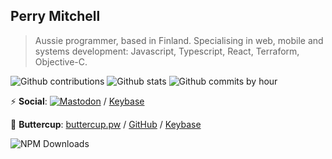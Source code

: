## Perry Mitchell

> Aussie programmer, based in Finland. Specialising in web, mobile and systems development: Javascript, Typescript, React, Terraform, Objective-C.

![Github contributions](http://github-profile-summary-cards.vercel.app/api/cards/profile-details?username=perry-mitchell&theme=rose_pine) 
![Github stats](http://github-profile-summary-cards.vercel.app/api/cards/stats?username=perry-mitchell&theme=rose_pine) ![Github commits by hour](http://github-profile-summary-cards.vercel.app/api/cards/productive-time?username=perry-mitchell&theme=rose_pine&utcOffset=8) 

:zap: **Social**: <a rel="me" href="https://infosec.exchange/@perry_mitchell"><img src="https://img.shields.io/badge/-MASTODON-%232B90D9?style=for-the-badge&logo=mastodon&logoColor=white" alt="Mastodon" /></a> / [Keybase](https://keybase.io/perrymitchell)

:closed_lock_with_key: **Buttercup**: [buttercup.pw](https://buttercup.pw) / [GitHub](https://github.com/buttercup) / [Keybase](https://keybase.io/team/bcup)

![NPM Downloads](https://img.shields.io/npm-stat/dm/perrymitchell?style=flat-square&logo=npm&color=%2377DD77)
